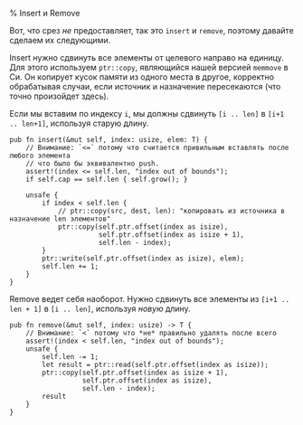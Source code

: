 % Insert и Remove

Вот, что срез *не* предоставляет, так это `insert` и `remove`, поэтому давайте 
сделаем их следующими.

Insert нужно сдвинуть все элементы от целевого направо на единицу. Для этого
используем `ptr::copy`, являющийся нашей версией `memmove` в Си. Он копирует
кусок памяти из одного места в другое, корректно обрабатывая случаи, если
источник и назначение пересекаются (что точно произойдет здесь).

Если мы вставим по индексу `i`, мы должны сдвинуть `[i .. len]` в 
`[i+1 .. len+1]`, используя старую длину.

```rust,ignore
pub fn insert(&mut self, index: usize, elem: T) {
    // Внимание: `<=` потому что считается привильным вставлять после любого элемента
    // что было бы эквивалентно push.
    assert!(index <= self.len, "index out of bounds");
    if self.cap == self.len { self.grow(); }

    unsafe {
        if index < self.len {
            // ptr::copy(src, dest, len): "копировать из источника в назначение len элементов"
            ptr::copy(self.ptr.offset(index as isize),
                      self.ptr.offset(index as isize + 1),
                      self.len - index);
        }
        ptr::write(self.ptr.offset(index as isize), elem);
        self.len += 1;
    }
}
```

Remove ведет себя наоборот. Нужно сдвинуть все элементы из 
`[i+1 .. len + 1]` в `[i .. len]`, используя *новую* длину.

```rust,ignore
pub fn remove(&mut self, index: usize) -> T {
    // Внимание: `<` потому что *не* правильно удалять после всего
    assert!(index < self.len, "index out of bounds");
    unsafe {
        self.len -= 1;
        let result = ptr::read(self.ptr.offset(index as isize));
        ptr::copy(self.ptr.offset(index as isize + 1),
                  self.ptr.offset(index as isize),
                  self.len - index);
        result
    }
}
```
